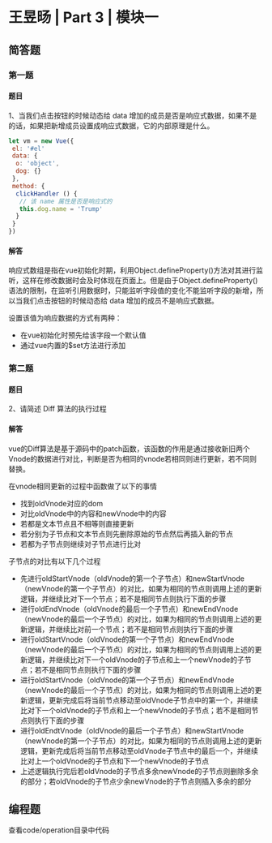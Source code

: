 # 王昱旸 | Part 3 | 模块一

## 简答题

### 第一题

#### 题目

1、当我们点击按钮的时候动态给 data 增加的成员是否是响应式数据，如果不是的话，如果把新增成员设置成响应式数据，它的内部原理是什么。

``` javascript
let vm = new Vue({
 el: '#el'
 data: {
  o: 'object',
  dog: {}
 },
 method: {
  clickHandler () {
   // 该 name 属性是否是响应式的
   this.dog.name = 'Trump'
  }
 }
})
```

#### 解答

响应式数组是指在vue初始化时期，利用Object.defineProperty()方法对其进行监听，这样在修改数据时会及时体现在页面上。但是由于Object.defineProperty()语法的限制，在监听引用数据时，只能监听字段值的变化不能监听字段的新增，所以当我们点击按钮的时候动态给 data 增加的成员不是响应式数据。

设置该值为响应数据的方式有两种：

- 在vue初始化时预先给该字段一个默认值
- 通过vue内置的$set方法进行添加

### 第二题

#### 题目

2、请简述 Diff 算法的执行过程

#### 解答

vue的Diff算法是基于源码中的patch函数，该函数的作用是通过接收新旧两个Vnode的数据进行对比，判断是否为相同的vnode若相同则进行更新，若不同则替换。

在vnode相同更新的过程中函数做了以下的事情

- 找到oldVnode对应的dom
- 对比oldVnode中的内容和newVnode中的内容
- 若都是文本节点且不相等则直接更新
- 若分别为子节点和文本节点则先删除原始的节点然后再插入新的节点
- 若都为子节点则继续对子节点进行比对

子节点的对比有以下几个过程

- 先进行oldStartVnode（oldVnode的第一个子节点）和newStartVnode（newVnode的第一个子节点）的对比，如果为相同的节点则调用上述的更新逻辑，并继续比对下一个节点；若不是相同节点则执行下面的步骤
- 进行oldEndVnode（oldVnode的最后一个子节点）和newEndVnode（newVnode的最后一个子节点）的对比，如果为相同的节点则调用上述的更新逻辑，并继续比对前一个节点；若不是相同节点则执行下面的步骤
- 进行oldStartVnode（oldVnode的第一个子节点）和newEndVnode（newVnode的最后一个子节点）的对比，如果为相同的节点则调用上述的更新逻辑，并继续比对下一个oldVnode的子节点和上一个newVnode的子节点；若不是相同节点则执行下面的步骤
- 进行oldStartVnode（oldVnode的第一个子节点）和newEndVnode（newVnode的最后一个子节点）的对比，如果为相同的节点则调用上述的更新逻辑，更新完成后将当前节点移动至oldVnode子节点中的第一个，并继续比对下一个oldVnode的子节点和上一个newVnode的子节点；若不是相同节点则执行下面的步骤
- 进行oldEndtVnode（oldVnode的最后一个子节点）和newStartVnode（newVnode的第一个子节点）的对比，如果为相同的节点则调用上述的更新逻辑，更新完成后将当前节点移动至oldVnode子节点中的最后一个，并继续比对上一个oldVnode的子节点和下一个newVnode的子节点
- 上述逻辑执行完后若oldVnode的子节点多余newVnode的子节点则删除多余的部分；若oldVnode的子节点少余newVnode的子节点则插入多余的部分


## 编程题
查看code/operation目录中代码